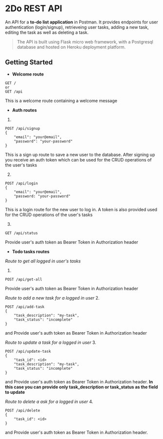 # 2Do REST API

An API for a **to-do list application** in Postman. It provides endpoints for user authentication (login/signup), retrieveing user tasks, adding a new task, editing the task as well as
deleting a task.

> The API is built using Flask micro web framework, with a Postgresql database and hosted on Heroku deployment platform.

## Getting Started

- **Welcome route**

```
GET /
or
GET /api
```

This is a welcome route containing a welcome message

- **Auth routes**

1.

```
POST /api/signup
{
    "email": "your@email",
    "password": "your-password"
}
```

This is a sign up route to save a new user to the database.
After signing up you receive an auth token which can be used for the CRUD operations of the user's tasks

2.

```
POST /api/login
{
	"email": "your@email",
	"password: "your-password"
}
```

This is a login route for the new user to log in.
A token is also provided used for the CRUD operations of the user's tasks

3.

```
GET /api/status
```

Provide user's auth token as Bearer Token in Authorization header

- **Todo tasks routes**

_Route to get all logged in user's tasks_

1.

```
POST /api/get-all
```

Provide user's auth token as Bearer Token in Authorization header

_Route to add a new task for a logged in user_ 2.

```
POST /api/add-task
{
    "task_description": "my-task",
    "task_status": "incomplete"
}

```

and
Provide user's auth token as Bearer Token in Authorization header

_Route to update a task for a logged in user_ 3.

```
POST /api/update-task
{
	"task_id": <id>
	"task_description": "my-task",
	"task_status": "incomplete"
}
```

and
Provide user's auth token as Bearer Token in Authorization header.
**In this case you can provide only task_description or task_status as the field to update**

_Route to delete a ask for a logged in user_ 4.

```
POST /api/delete
{
    "task_id": <id>
}
```

and
Provide user's auth token as Bearer Token in Authorization header.
